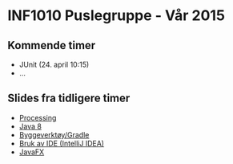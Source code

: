 # INF1010 Puslegruppe - Vår 2015

## Kommende timer

- JUnit (24. april 10:15)
- ...

## Slides fra tidligere timer
- [Processing](http://slides.com/evestera/inf1010-processing/)
- [Java 8](http://slides.com/evestera/inf1010-java8-pusle/)
- [Byggeverktøy/Gradle](http://slides.com/evestera/bygge-java)
- [Bruk av IDE (IntelliJ IDEA)](http://slides.com/evestera/java-ide/)
- [JavaFX](https://slides.com/evestera/javafx/)
